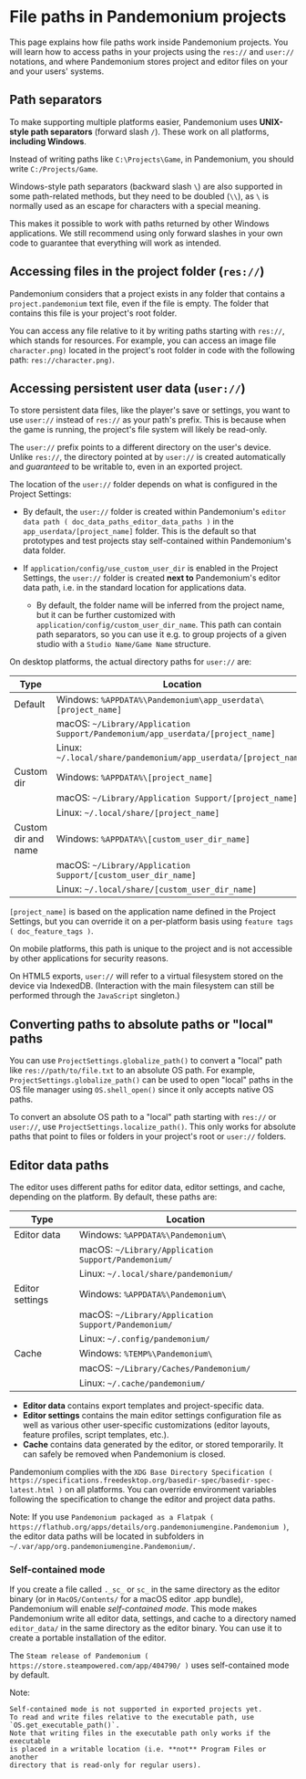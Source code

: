 

# File paths in Pandemonium projects

This page explains how file paths work inside Pandemonium projects. You will learn how
to access paths in your projects using the `res://` and `user://` notations,
and where Pandemonium stores project and editor files on your and your users' systems.

## Path separators

To make supporting multiple platforms easier, Pandemonium uses **UNIX-style path
separators** (forward slash `/`). These work on all platforms, **including
Windows**.

Instead of writing paths like `C:\Projects\Game`, in Pandemonium, you should write
`C:/Projects/Game`.

Windows-style path separators (backward slash `\`) are also supported in some
path-related methods, but they need to be doubled (`\\`), as `\` is normally
used as an escape for characters with a special meaning.

This makes it possible to work with paths returned by other Windows
applications. We still recommend using only forward slashes in your own code to
guarantee that everything will work as intended.

## Accessing files in the project folder (`res://`)

Pandemonium considers that a project exists in any folder that contains a
`project.pandemonium` text file, even if the file is empty. The folder that contains
this file is your project's root folder.

You can access any file relative to it by writing paths starting with
`res://`, which stands for resources. For example, you can access an image
file `character.png)` located in the project's root folder in code with the
following path: `res://character.png)`.

## Accessing persistent user data (`user://`)

To store persistent data files, like the player's save or settings, you want to
use `user://` instead of `res://` as your path's prefix. This is because
when the game is running, the project's file system will likely be read-only.

The `user://` prefix points to a different directory on the user's device.
Unlike `res://`, the directory pointed at by `user://` is created
automatically and *guaranteed* to be writable to, even in an exported project.

The location of the `user://` folder depends on what is configured in the
Project Settings:

- By default, the `user://` folder is created within Pandemonium's
  `editor data path ( doc_data_paths_editor_data_paths )` in the
  `app_userdata/[project_name]` folder. This is the default so that prototypes
  and test projects stay self-contained within Pandemonium's data folder.
- If `application/config/use_custom_user_dir`
  is enabled in the Project Settings, the `user://` folder is created **next
  to** Pandemonium's editor data path, i.e. in the standard location for applications
  data.

  * By default, the folder name will be inferred from the project name, but it
    can be further customized with
    `application/config/custom_user_dir_name`.
    This path can contain path separators, so you can use it e.g. to group
    projects of a given studio with a `Studio Name/Game Name` structure.

On desktop platforms, the actual directory paths for `user://` are:

| Type                | Location                                                                       |
|---------------------|--------------------------------------------------------------------------------|
| Default             | Windows: `%APPDATA%\Pandemonium\app_userdata\[project_name]`                   |
|                     | macOS: `~/Library/Application Support/Pandemonium/app_userdata/[project_name]` |
|                     | Linux: `~/.local/share/pandemonium/app_userdata/[project_name]`                |
| Custom dir          | Windows: `%APPDATA%\[project_name]`                                            |
|                     | macOS: `~/Library/Application Support/[project_name]`                          |
|                     | Linux: `~/.local/share/[project_name]`                                         |
| Custom dir and name | Windows: `%APPDATA%\[custom_user_dir_name]`                                    |
|                     | macOS: `~/Library/Application Support/[custom_user_dir_name]`                  |
|                     | Linux: `~/.local/share/[custom_user_dir_name]`                                 |

`[project_name]` is based on the application name defined in the Project Settings, but
you can override it on a per-platform basis using `feature tags ( doc_feature_tags )`.

On mobile platforms, this path is unique to the project and is not accessible
by other applications for security reasons.

On HTML5 exports, `user://` will refer to a virtual filesystem stored on the
device via IndexedDB. (Interaction with the main filesystem can still be performed
through the `JavaScript` singleton.)

## Converting paths to absolute paths or "local" paths

You can use `ProjectSettings.globalize_path()`
to convert a "local" path like `res://path/to/file.txt` to an absolute OS path.
For example, `ProjectSettings.globalize_path()`
can be used to open "local" paths in the OS file manager
using `OS.shell_open()` since it only accepts
native OS paths.

To convert an absolute OS path to a "local" path starting with `res://`
or `user://`, use `ProjectSettings.localize_path()`.
This only works for absolute paths that point to files or folders in your
project's root or `user://` folders.



## Editor data paths

The editor uses different paths for editor data, editor settings, and cache,
depending on the platform. By default, these paths are:

| Type            | Location                                            |
|-----------------|-----------------------------------------------------|
| Editor data     | Windows: `%APPDATA%\Pandemonium\`                   |
|                 | macOS: `~/Library/Application Support/Pandemonium/` |
|                 | Linux: `~/.local/share/pandemonium/`                |
| Editor settings | Windows: `%APPDATA%\Pandemonium\`                   |
|                 | macOS: `~/Library/Application Support/Pandemonium/` |
|                 | Linux: `~/.config/pandemonium/`                     |
| Cache           | Windows: `%TEMP%\Pandemonium\`                      |
|                 | macOS: `~/Library/Caches/Pandemonium/`              |
|                 | Linux: `~/.cache/pandemonium/`                      |

- **Editor data** contains export templates and project-specific data.
- **Editor settings** contains the main editor settings configuration file as
  well as various other user-specific customizations (editor layouts, feature
  profiles, script templates, etc.).
- **Cache** contains data generated by the editor, or stored temporarily.
  It can safely be removed when Pandemonium is closed.

Pandemonium complies with the `XDG Base Directory Specification
( https://specifications.freedesktop.org/basedir-spec/basedir-spec-latest.html )`
on all platforms. You can override environment variables following the
specification to change the editor and project data paths.

Note:
 If you use `Pandemonium packaged as a Flatpak
          ( https://flathub.org/apps/details/org.pandemoniumengine.Pandemonium )`, the
          editor data paths will be located in subfolders in
          `~/.var/app/org.pandemoniumengine.Pandemonium/`.



### Self-contained mode

If you create a file called `._sc_` or `sc_` in the same directory as the
editor binary (or in `MacOS/Contents/` for a macOS editor .app bundle), Pandemonium
will enable *self-contained mode*.
This mode makes Pandemonium write all editor data, settings, and cache to a directory
named `editor_data/` in the same directory as the editor binary.
You can use it to create a portable installation of the editor.

The `Steam release of Pandemonium ( https://store.steampowered.com/app/404790/ )` uses
self-contained mode by default.

Note:


    Self-contained mode is not supported in exported projects yet.
    To read and write files relative to the executable path, use
    `OS.get_executable_path()`.
    Note that writing files in the executable path only works if the executable
    is placed in a writable location (i.e. **not** Program Files or another
    directory that is read-only for regular users).
